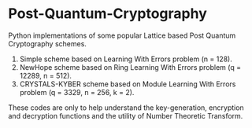 # Post-Quantum-Cryptography
Python implementations of some popular Lattice based Post Quantum Cryptography schemes. 

1) Simple scheme based on Learning With Errors problem (n = 128).
2) NewHope scheme based on Ring Learning With Errors problem (q = 12289, n = 512).
3) CRYSTALS-KYBER scheme based on Module Learning With Errors problem (q = 3329, n = 256, k = 2).

These codes are only to help understand the key-generation, encryption and decryption functions and the utility of Number Theoretic Transform. 
